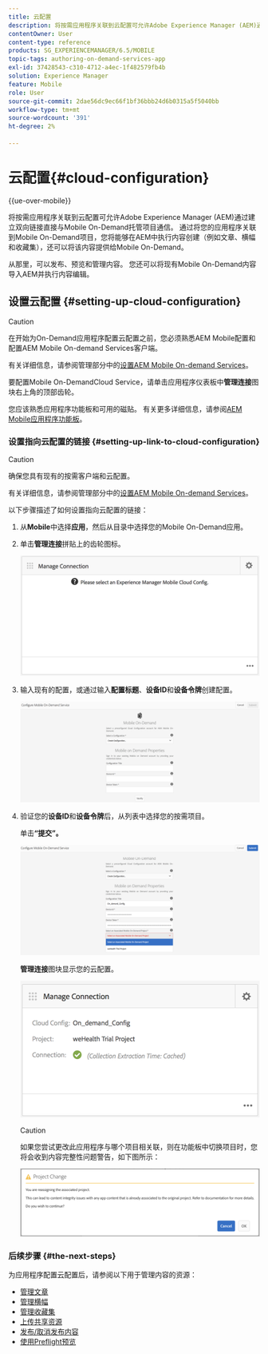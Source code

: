 ```yaml
---
title: 云配置
description: 将按需应用程序关联到云配置可允许Adobe Experience Manager (AEM)通过建立双向链接直接与Mobile On-Demand托管项目通信。 关注此页面以了解更多信息。
contentOwner: User
content-type: reference
products: SG_EXPERIENCEMANAGER/6.5/MOBILE
topic-tags: authoring-on-demand-services-app
exl-id: 37428543-c310-4712-a4ec-1f482579fb4b
solution: Experience Manager
feature: Mobile
role: User
source-git-commit: 2dae56dc9ec66f1bf36bbb24d6b0315a5f5040bb
workflow-type: tm+mt
source-wordcount: '391'
ht-degree: 2%

---
```


# 云配置{#cloud-configuration}

{{ue-over-mobile}}

将按需应用程序关联到云配置可允许Adobe Experience Manager (AEM)通过建立双向链接直接与Mobile On-Demand托管项目通信。 通过将您的应用程序关联到Mobile On-Demand项目，您将能够在AEM中执行内容创建（例如文章、横幅和收藏集），还可以将该内容提供给Mobile On-Demand。

从那里，可以发布、预览和管理内容。 您还可以将现有Mobile On-Demand内容导入AEM并执行内容编辑。

## 设置云配置 {#setting-up-cloud-configuration}

>[!CAUTION]
>
>在开始为On-Demand应用程序配置云配置之前，您必须熟悉AEM Mobile配置和配置AEM Mobile On-demand Services客户端。
>
>有关详细信息，请参阅管理部分中的[设置AEM Mobile On-demand Services](/help/mobile/aem-mobile-setup.md)。

要配置Mobile On-DemandCloud Service，请单击应用程序仪表板中&#x200B;**管理连接**&#x200B;图块右上角的顶部齿轮。

您应该熟悉应用程序功能板和可用的磁贴。 有关更多详细信息，请参阅[AEM Mobile应用程序功能板](/help/mobile/mobile-apps-ondemand-application-dashboard.md)。

### 设置指向云配置的链接 {#setting-up-link-to-cloud-configuration}

>[!CAUTION]
>
>确保您具有现有的按需客户端和云配置。
>
>有关详细信息，请参阅管理部分中的[设置AEM Mobile On-demand Services](/help/mobile/aem-mobile-setup.md)。

以下步骤描述了如何设置指向云配置的链接：

1. 从&#x200B;**Mobile**&#x200B;中选择&#x200B;**应用**，然后从目录中选择您的Mobile On-Demand应用。
1. 单击&#x200B;**管理连接**&#x200B;拼贴上的齿轮图标。

   ![chlimage_1-65](assets/chlimage_1-65.png)

1. 输入现有的配置，或通过输入&#x200B;**配置标题**、**设备ID**&#x200B;和&#x200B;**设备令牌**&#x200B;创建配置。

   ![chlimage_1-66](assets/chlimage_1-66.png)

1. 验证您的&#x200B;**设备ID**&#x200B;和&#x200B;**设备令牌**&#x200B;后，从列表中选择您的按需项目。

   单击&#x200B;**“提交”。**

   ![chlimage_1-67](assets/chlimage_1-67.png)

   **管理连接**&#x200B;图块显示您的云配置。

   ![chlimage_1-68](assets/chlimage_1-68.png)

   >[!CAUTION]
   >
   >如果您尝试更改此应用程序与哪个项目相关联，则在功能板中切换项目时，您将会收到内容完整性问题警告，如下图所示：

   ![chlimage_1-69](assets/chlimage_1-69.png)

### 后续步骤 {#the-next-steps}

为应用程序配置云配置后，请参阅以下用于管理内容的资源：

* [管理文章](/help/mobile/mobile-on-demand-managing-articles.md)
* [管理横幅](/help/mobile/mobile-on-demand-managing-banners.md)
* [管理收藏集](/help/mobile/mobile-on-demand-managing-collections.md)
* [上传共享资源](/help/mobile/mobile-on-demand-shared-resources.md)
* [发布/取消发布内容](/help/mobile/mobile-on-demand-publishing-unpublishing.md)
* [使用Preflight预览](/help/mobile/aem-mobile-manage-ondemand-services.md)
